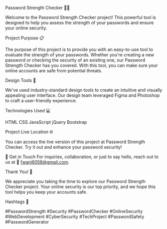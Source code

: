 Password Strength Checker 💪🔐

Welcome to the Password Strength Checker project! This powerful tool is designed to help you assess the strength of your passwords and ensure your online security.

Project Purpose 📋

The purpose of this project is to provide you with an easy-to-use tool to evaluate the strength of your passwords. Whether you're creating a new password or checking the security of an existing one, our Password Strength Checker has you covered. With this tool, you can make sure your online accounts are safe from potential threats.

Design Tools 🎨

We've used industry-standard design tools to create an intuitive and visually appealing user interface. Our design team leveraged Figma and Photoshop to craft a user-friendly experience.

Technologies Used 💻

HTML
CSS
JavaScript
jQuery
Bootstrap

Project Live Location 🌐

You can access the live version of this project at Password Strength Checker. Try it out and enhance your password security!

📧 Get in Touch For inquiries, collaboration, or just to say hello, reach out to us at 📩 fwani6058@gmail.com.

Thank You! 👏

We appreciate you taking the time to explore our Password Strength Checker project. Your online security is our top priority, and we hope this tool helps you keep your accounts safe.

Hashtags 📌

#PasswordStrength #Security #PasswordChecker #OnlineSecurity #WebDevelopment #CyberSecurity #TechProject #PasswordSafety #PasswordGenerator
